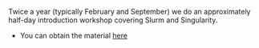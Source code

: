 Twice a year (typically February and September) we do an approximately
half-day introduction workshop covering Slurm and Singularity.

- You can obtain the material [here](AiCloudOverview.pdf)
